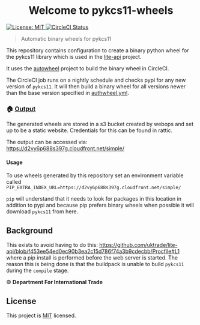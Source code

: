 <h1 align="center">Welcome to pykcs11-wheels</h1>
<p>
  <a href="https://opensource.org/licenses/MIT" target="_blank">
    <img alt="License: MIT" src="https://img.shields.io/badge/License-MIT-yellow.svg" />
  </a>

<a href="https://circleci.com/gh/uktrade/pykcs11-wheels" target="_blank">
    <img alt="CircleCI Status" src="https://circleci.com/gh/uktrade/pykcs11-wheels.svg?style=svg" />
  </a></p>

> Automatic binary wheels for pykcs11

This repository contains configuration to create a binary python wheel for the
pykcs11 library which is used in the
[lite-api](https://github.com/uktrade/lite-api) project.

It uses the [autowheel](https://github.com/astrofrog/autowheel) project to build
the binary wheel in CircleCI.

The CircleCI job runs on a nightly schedule and checks pypi for any new version
of `pykcs11`. It will then build a binary wheel for all versions newer than the
base version specified in [authwheel.yml](./autowheel.yml).

### 🏠 [Output](https://d2vy6p688s397g.cloudfront.net/simple/)

The generated wheels are stored in a s3 bucket created by webops and set up to
be a static website. Credentials for this can be found in rattic.

The output can be accessed via: https://d2vy6p688s397g.cloudfront.net/simple/

#### Usage

To use wheels generated by this repository set an environment variable called
`PIP_EXTRA_INDEX_URL=https://d2vy6p688s397g.cloudfront.net/simple/`

`pip` will understand that it needs to look for packages in this location in
addition to pypi and because pip prefers binary wheels when possible it will
download `pykcs11` from here.

## Background

This exists to avoid having to do this:
https://github.com/uktrade/lite-api/blob/f453ee54ed0ec90b3ea2c15d786f74a3b9cdecbb/Procfile#L1
where a pip install is performed before the web server is started. The reason
this is being done is that the buildpack is unable to build `pykcs11` during the
`compile` stage.

© **Department For International Trade**

## License

This project is [MIT](https://opensource.org/licenses/MIT) licensed.
